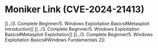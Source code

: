 
# Moniker Link (CVE-2024-21413)



[[../3. Complete Beginner/5. Windows Exploitation Basics#Metasploit Introduction]] 
[[../3. Complete Beginner/5. Windows Exploitation Basics#Metasploit Exploitation]]
[[../3. Complete Beginner/5. Windows Exploitation Basics#Windows Fundamentals 2]] 